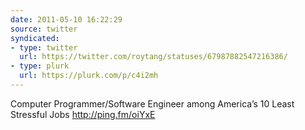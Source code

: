 ```yaml
---
date: 2011-05-10 16:22:29
source: twitter
syndicated:
- type: twitter
  url: https://twitter.com/roytang/statuses/67987882547216386/
- type: plurk
  url: https://plurk.com/p/c4i2mh
---
```


Computer Programmer/Software Engineer among America’s 10 Least Stressful Jobs http://ping.fm/oiYxE
